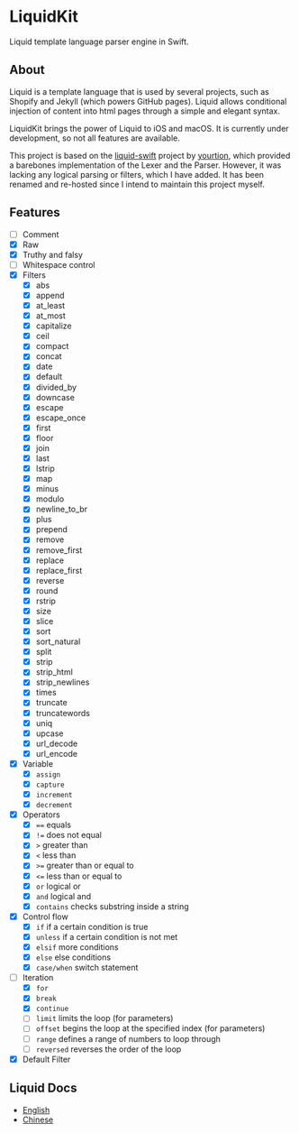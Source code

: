 # LiquidKit

Liquid template language parser engine in Swift.

## About

Liquid is a template language that is used by several projects, such as Shopify and Jekyll (which powers GitHub pages). Liquid allows conditional injection of content into html pages through a simple and elegant syntax.

LiquidKit brings the power of Liquid to iOS and macOS. It is currently under development, so not all features are available.

This project is based on the [liquid-swift](https://github.com/yourtion/liquid-swift) project by [yourtion](https://github.com/yourtion), which provided a barebones implementation of the Lexer and the Parser. However, it was lacking any logical parsing or filters, which I have added. It has been renamed and re-hosted since I intend to maintain this project myself.

## Features

- [ ] Comment
- [x] Raw
- [x] Truthy and falsy
- [ ] Whitespace control
- [x] Filters
  - [x] abs
  - [x] append
  - [x] at_least
  - [x] at_most
  - [x] capitalize
  - [x] ceil
  - [x] compact
  - [x] concat
  - [x] date
  - [x] default
  - [x] divided_by
  - [x] downcase
  - [x] escape
  - [x] escape_once
  - [x] first
  - [x] floor
  - [x] join
  - [x] last
  - [x] lstrip
  - [x] map
  - [x] minus
  - [x] modulo
  - [x] newline_to_br
  - [x] plus
  - [x] prepend
  - [x] remove
  - [x] remove_first
  - [x] replace
  - [x] replace_first
  - [x] reverse
  - [x] round
  - [x] rstrip
  - [x] size
  - [x] slice
  - [x] sort
  - [x] sort_natural
  - [x] split
  - [x] strip
  - [x] strip_html
  - [x] strip_newlines
  - [x] times
  - [x] truncate
  - [x] truncatewords
  - [x] uniq
  - [x] upcase
  - [x] url_decode
  - [x] url_encode
- [x] Variable
  - [x] `assign`
  - [x] `capture`
  - [x] `increment`
  - [x] `decrement`
- [x] Operators
  - [x] `==` equals
  - [x] `!=` does not equal
  - [x] `>` greater than
  - [x] `<` less than
  - [x] `>=` greater than or equal to
  - [x] `<=` less than or equal to
  - [x] `or` logical or
  - [x] `and` logical and
  - [x] `contains` checks substring inside a string
- [x] Control flow
  - [x] `if` if a certain condition is true
  - [x] `unless` if a certain condition is not met
  - [x] `elsif` more conditions
  - [x] `else` else conditions
  - [x] `case/when` switch statement
- [ ] Iteration
  - [x] `for`
  - [x] `break`
  - [x] `continue`
  - [ ] `limit` limits the loop (for parameters)
  - [ ] `offset` begins the loop at the specified index (for parameters)
  - [ ] `range` defines a range of numbers to loop through
  - [ ] `reversed` reverses the order of the loop
- [x] Default Filter

## Liquid Docs

- [English](https://shopify.github.io/liquid/)
- [Chinese](https://liquid.bootcss.com/)
